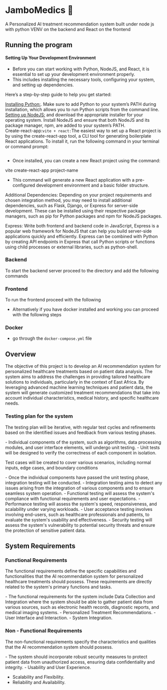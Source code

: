 # JamboMedics 💉
A Personalized AI treatment recommendation system built under node js with python VENV on the backend and React on the frontend

## Running the program
#### Setting Up Your Development Environment

- Before you can start working with Python, NodeJS, and React, it is essential to set up your development environment properly.
- This includes installing the necessary tools, configuring your system, and setting up dependencies.
<p> Here’s a step-by-step guide to help you get started:</p>

[Installing Python:](https://www.python.org/downloads/). Make sure to add Python to your system’s PATH during installation, which allows you to run Python scripts from the command line.<br>
[Setting up NodeJS:](https://nodejs.org/en/download/) and download the appropriate installer for your operating system. Install NodeJS and ensure that both NodeJS and its package manager, npm, are added to your system’s PATH.<br>
Create-react-app:`vite + react:`The easiest way to set up a React project is by using the create-react-app tool, a CLI tool for generating boilerplate React applications. To install it, run the following command in your terminal or command prompt:

```bash
```
- Once installed, you can create a new React project using the command:

vite create-react-app project-name
- This command will generate a new React application with a pre-configured development environment and a basic folder structure.

<p>Additional Dependencies: Depending on your project requirements and chosen integration method, you may need to install additional dependencies, such as Flask, Django, or Express for server-side development. These can be installed using their respective package managers, such as pip for Python packages and npm for NodeJS packages.
</p>
Express: Write both frontend and backend code in JavaScript, Express is a popular web framework for NodeJS that can help you build server-side applications quickly and efficiently. Express can be combined with Python by creating API endpoints in Express that call Python scripts or functions using child processes or external libraries, such as python-shell.

### Backend 
To start the backend server proceed to the directory and add the following commands 

### Frontend
To run the frontend proceed with the following 

- Alternatively if you have docker installed and working you can proceed with the following steps 
### Docker
- go through the `docker-compose.yml` file



## Overview  
The objective of this project is to develop an AI recommendation system for personalized healthcare treatments based on patient data analysis. The system aims to address the challenges in providing tailored healthcare solutions to individuals, particularly in the context of East Africa. By leveraging advanced machine learning techniques and patient data, the system will generate customized treatment recommendations that take into account individual characteristics, medical history, and specific healthcare needs.



### Testing plan for the system
<p>The testing plan will be iterative, with regular test cycles and refinements based on the identified issues and feedback from various testing phases.</p>
- Individual components of the system, such as algorithms, data processing modules, and user interface elements, will undergo unit testing.
- Unit tests will be designed to verify the correctness of each component in isolation.
<p>Test cases will be created to cover various scenarios, including normal inputs, edge cases, and boundary conditions</p>
- Once the individual components have passed the unit testing phase, integration testing will be conducted. 
- Integration testing aims to detect any issues arising from the integration of various components and to ensure seamless system operation.
- Functional testing will assess the system's compliance with functional requirements and user expectations.
- Performance testing will assess the system's speed, responsiveness, and scalability under varying workloads.
- User acceptance testing involves involving end-users, such as healthcare professionals and patients, to evaluate the system's usability and effectiveness.
- Security testing will assess the system's vulnerability to potential security threats and ensure the protection of sensitive patient data.

## System Requirements
### Functional Requirements
<p>The functional requirements define the specific capabilities and functionalities that the AI recommendation system for personalized healthcare treatments should possess. These requirements are directly related to the system's primary functions and tasks.</p>
- The functional requirements for the system include Data Collection and Integration where the system should be able to gather patient data from various sources, such as electronic health records, diagnostic reports, and medical imaging systems.
- Personalized Treatment Recommendations.
- User Interface and Interaction. 
- System Integration.

### Non - Functional Requirements
<p>The non-functional requirements specify the characteristics and qualities that the AI recommendation system should possess.</p> 
- The system should incorporate robust security measures to protect patient data from unauthorized access, ensuring data confidentiality and integrity.
- Usability and User Experience.

- Scalability and Flexibility.
- Reliability and Availability. 

